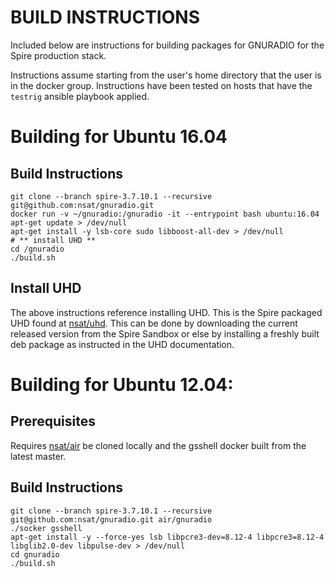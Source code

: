 BUILD INSTRUCTIONS
==================

Included below are instructions for building packages for GNURADIO for the Spire
production stack.

Instructions assume starting from the user's home directory that the user is
in the docker group. Instructions have been tested on hosts that have the 
`testrig` ansible playbook applied.

# Building for Ubuntu 16.04

## Build Instructions
```
git clone --branch spire-3.7.10.1 --recursive git@github.com:nsat/gnuradio.git
docker run -v ~/gnuradio:/gnuradio -it --entrypoint bash ubuntu:16.04
apt-get update > /dev/null
apt-get install -y lsb-core sudo libboost-all-dev > /dev/null
# ** install UHD **
cd /gnuradio
./build.sh
```

## Install UHD
The above instructions reference installing UHD. This is the Spire packaged
UHD found at [nsat/uhd](https://github.com/nsat/uhd). This can be done by
downloading the current released version from the Spire Sandbox or else by
installing a freshly built deb package as instructed in the UHD documentation.

# Building for Ubuntu 12.04:

## Prerequisites
Requires [nsat/air](https://github.com/nsat/air) be cloned locally and the
gsshell docker built from the latest master.


## Build Instructions
```
git clone --branch spire-3.7.10.1 --recursive git@github.com:nsat/gnuradio.git air/gnuradio
./socker gsshell
apt-get install -y --force-yes lsb libpcre3-dev=8.12-4 libpcre3=8.12-4 libglib2.0-dev libpulse-dev > /dev/null
cd gnuradio
./build.sh
```
